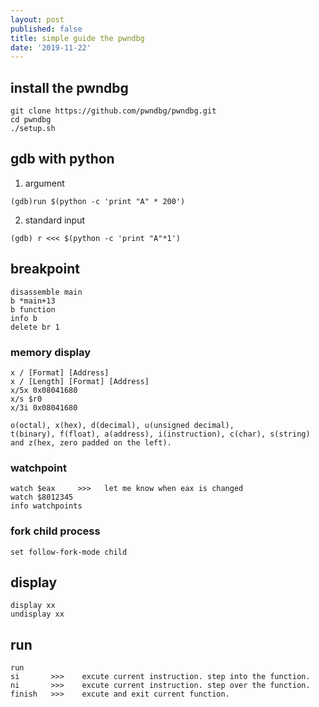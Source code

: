 ```yaml
---
layout: post
published: false
title: simple guide the pwndbg
date: '2019-11-22'
---
```

## install the pwndbg
```
git clone https://github.com/pwndbg/pwndbg.git
cd pwndbg
./setup.sh
```

## gdb with python
1. argument
```
(gdb)run $(python -c 'print "A" * 200')
```

2. standard input
```
(gdb) r <<< $(python -c 'print "A"*1')
```

## breakpoint
```
disassemble main
b *main+13
b function
info b
delete br 1
```

### memory display
```
x / [Format] [Address]
x / [Length] [Format] [Address]
x/5x 0x08041680
x/s $r0
x/3i 0x08041680

o(octal), x(hex), d(decimal), u(unsigned decimal),
t(binary), f(float), a(address), i(instruction), c(char), s(string)
and z(hex, zero padded on the left).
```

### watchpoint
```
watch $eax     >>>   let me know when eax is changed
watch $8012345
info watchpoints
```

### fork child process
```
set follow-fork-mode child
```

## display
```
display xx
undisplay xx
```

## run
```
run
si       >>>    excute current instruction. step into the function.
ni       >>>    excute current instruction. step over the function.
finish   >>>    excute and exit current function.
```


